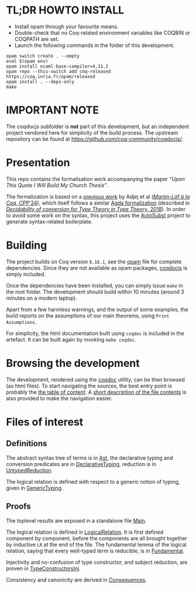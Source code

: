 TL;DR HOWTO INSTALL
===================

- Install opam through your favourite means.
- Double-check that no Coq-related environment variables like COQBIN or COQPATH are set.
- Launch the following commands in the folder of this development.
```
opam switch create . --empty
eval $(opam env)
opam install ocaml-base-compiler=4.11.2
opam repo --this-switch add coq-released https://coq.inria.fr/opam/released
opam install . --deps-only
make
```

IMPORTANT NOTE
==============

The coqdocjs subfolder is **not** part of this development, but an independent project vendored here for simplicity of the build process. The upstream repository can be found at https://github.com/coq-community/coqdocjs/.

Presentation
=======

This repo contains the formalisation work accompanying the paper *“Upon This Quote I Will Build My Church Thesis”*.

The formalization is based on a [previous work](https://github.com/coqhott/logrel-coq/) by Adjej et al ([*Martin-Löf à la Coq*, CPP'24](https://arxiv.org/abs/2310.06376)), which itself follows a similar [Agda formalization](https://github.com/mr-ohman/logrel-mltt/) (described in [*Decidability of conversion for Type Theory in Type Theory*, 2018](https://dl.acm.org/doi/10.1145/3158111)). In order to avoid some work on the syntax, this project uses the [AutoSubst](https://github.com/uds-psl/autosubst-ocaml) project to generate syntax-related boilerplate.

Building
===========

The project builds on Coq version `8.16.1`, see the [opam](./opam) file for complete dependencies. Since they are not available as opam packages, [coqdocjs](https://github.com/coq-community/coqdocjs/) is simply included.

Once the dependencies have been installed, you can simply issue `make` in the root folder. The development should build within 10 minutes (around 3 minutes on a modern laptop).

Apart from a few harmless warnings, and the output of some examples, the build reports on the assumptions of our main theorems, using `Print Assumptions`.

For simplicity, the html documentation built using `coqdoc` is included in the artefact. It can be built again by invoking `make coqdoc`.

Browsing the development
==================

The development, rendered using the [coqdoc](https://coq.inria.fr/refman/using/tools/coqdoc.html) utility, can be then browsed (as html files). To start navigating the sources, the best entry point is probably the [the table of content](https://ppedrot.github.io/quote-mltt-lics24/coqdoc/toc.html). A [short description of the file contents](https://ppedrot.github.io/quote-mltt-lics24/index.md) is also provided to make the navigation easier.

Files of interest
=================

Definitions
--------

The abstract syntax tree of terms is in [Ast](https://ppedrot.github.io/quote-mltt-lics24/coqdoc/LogRel.AutoSubst.Ast.html), the declarative typing and conversion predicates are in [DeclarativeTyping](https://ppedrot.github.io/quote-mltt-lics24/coqdoc/LogRel.DeclarativeTyping.html), reduction is in [UntypedReduction](https://ppedrot.github.io/quote-mltt-lics24/coqdoc/LogRel.UntypedReduction.html).

The logical relation is defined with respect to a generic notion of typing, given in [GenericTyping](https://ppedrot.github.io/quote-mltt-lics24/LogRel.GenericTyping.html).

Proofs
----------

The toplevel results are exposed in a standalone file [Main](https://ppedrot.github.io/quote-mltt-lics24/coqdoc/LogRel.Main.html).

The logical relation is defined in [LogicalRelation](https://ppedrot.github.io/quote-mltt-lics24/coqdoc/LogRel.LogicalRelation.html). It is first defined component by component, before the components are all brought together by inductive `LR` at the end of the file. The fundamental lemma of the logical relation, saying that every well-typed term is reducible, is in [Fundamental](https://ppedrot.github.io/quote-mltt-lics24/coqdoc/LogRel.Fundamental.html).

Injectivity and no-confusion of type constructor, and subject reduction, are proven in [TypeConstructorsInj](https://ppedrot.github.io/quote-mltt-lics24/coqdoc/LogRel.TypeConstructorsInj.html).

Consistency and canonicity are derived in [Consequences](https://ppedrot.github.io/quote-mltt-lics24/coqdoc/LogRel.Consequences.html).
